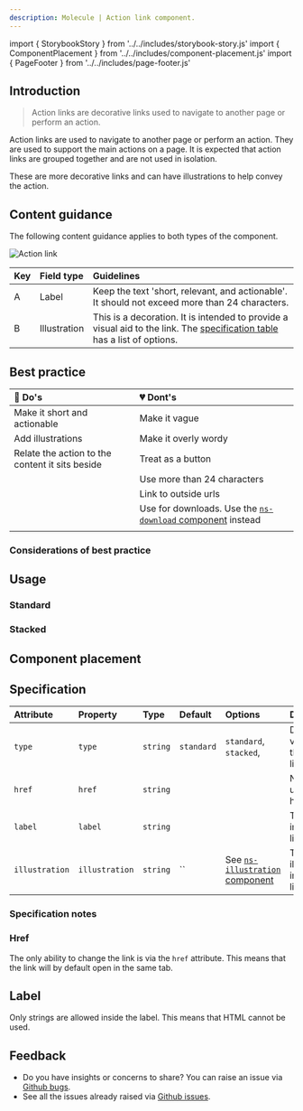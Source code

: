 ```yaml
---
description: Molecule | Action link component.
---
```


import { StorybookStory } from '../../includes/storybook-story.js'
import { ComponentPlacement } from '../../includes/component-placement.js'
import { PageFooter } from '../../includes/page-footer.js'

## Introduction

> Action links are decorative links used to navigate to another page or perform an action.

Action links are used to navigate to another page or perform an action. They are used to support the main actions on a page. It is expected that action links are grouped together and are not used in isolation.

These are more decorative links and can have illustrations to help convey the action.

## Content guidance

The following content guidance applies to both types of the component.

![Action link](images/ns-action-link/content-guidance.webp)

| Key | Field type | Guidelines |
| :--- | :--- | :--- |
| A | Label | Keep the text 'short, relevant, and actionable'. It should not exceed more than 24 characters. |
| B | Illustration | This is a decoration. It is intended to provide a visual aid to the link. The [specification table](#specification) has a list of options. |




## Best practice

| 💚 Do's                                                                 | 💔 Dont's                                                                                |
| :--------------------------------------------------------------------- | :-------------------------------------------------------------------------------------- |
| Make it short and actionable                                           | Make it vague                                                                           |
| Add illustrations                                                      | Make it overly wordy                                                                    |
| Relate the action to the content it sits beside                        | Treat as a button                                                                       |
|                                                                        | Use more than 24 characters                                                             |
|                                                                        | Link to outside urls                                                                    |
|                                                                        | Use for downloads. Use the [`ns-download` component](../components/ns-download) instead |
|                                                                        |                                                                                         |

### Considerations of best practice

## Usage

### Standard

<StorybookStory story="components-ns-action-link--standard"></StorybookStory>

### Stacked

<StorybookStory story="components-ns-action-link--stacked"></StorybookStory>

## Component placement

<ComponentPlacement component="ns-action-link" parentComponents="ns-column"></ComponentPlacement>

## Specification

| Attribute | Property | Type     | Default       | Options                                                                      | Description                    |
| :-------- | :------- | :------- | :------------ | :--------------------------------------------------------------------------- | :----------------------------- |
| `type`    | `type`   | `string` | `standard`      | `standard`, `stacked`,                            | Different variants of the action link. |
| `href`    | `href`   | `string` |               |                                    | Navigating using a hyperlink.  |
| `label`   | `label`  | `string` |               |                                    | The text inside the link.      |
| `illustration`    | `illustration`   | `string` | `` |  See [`ns-illustration` component](../components/ns-illustration) | The illustration inside the link.       |

### Specification notes

### Href

The only ability to change the link is via the `href` attribute. This means that the link will by default open in the same tab.

## Label

Only strings are allowed inside the label. This means that HTML cannot be used.

## Feedback

* Do you have insights or concerns to share? You can raise an issue via [Github bugs](https://github.com/ConnectedHomes/nucleus/issues/new?assignees=&labels=Bug&template=a--bug-report.md&title=[bug]%2[ns-action-link]).
* See all the issues already raised via [Github issues](https://github.com/connectedHomes/nucleus/issues?utf8=%E2%9C%93&q=is%3Aopen+is%3Aissue+label%3ABug+[ns-action-link]).

<PageFooter></PageFooter>